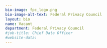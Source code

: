 ```yaml
---
bio-image: fpc_logo.png
bio-image-alt-text: Federal Privacy Council
layout: bio
name: Vacant
department: Federal Privacy Council
#job-title: Chief Data Officer
#website-data: 
---
```

